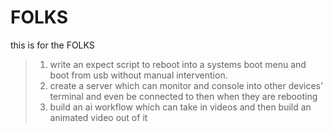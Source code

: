 # FOLKS
this is for the FOLKS


> 1. write an expect script to reboot into a systems boot menu and boot from usb without manual intervention.
> 2. create a server which can monitor and console into other devices' terminal and even be connected to then when they are rebooting
> 3. build an ai workflow which can take in videos and then build an animated video out of it

